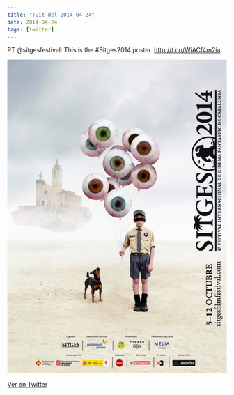 ```yaml
---
title: "Tuit del 2014-04-24"
date: 2014-04-24
tags: [twitter]
---
```


RT @sitgesfestival: This is the #Sitges2014 poster. http://t.co/WiACf4m2ia

![Imagen](/assets/images/459295738481373184-Bl-rhelCAAA9CjA.jpg)

[Ver en Twitter](https://twitter.com/i/web/status/459295738481373184)
